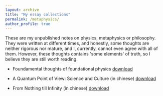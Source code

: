 ```yaml
---
layout: archive
title: "My essay collections"
permalink: /metaphysics/
author_profile: true
---
```


These are my unpublished notes on physics, metaphysics or philosophy. They were written at different times, and honestly, some thoughts are neither rigorous nor mature, and I, currently, cannot even agree with all of them. However, these thoughts contains 'some elements' of truth, so I believe they are still worth reading.  


* Foundamental thoughts of foundational physics [download](http://wdscultan.github.io/files/ftfp.pdf)

* A Quantum Point of View: Science and Culture (in chinese) [download](http://wdscultan.github.io/files/quantum.pdf)

* From Nothing till Infinity (in chinese) [download](http://wdscultan.github.io/files/Infinity.pdf)

